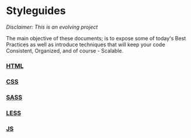 # Styleguides

_Disclaimer: This is an evolving project_


The main objective of these documents; is to expose some of today's Best Practices as well as introduce techniques that will keep your code Consistent, Organized, and of course - Scalable.


### [HTML](https://github.com/nauerster/styleguides/blob/master/code/HTML.md)

### [CSS](https://github.com/nauerster/styleguides/blob/master/code/CSS.md)

### [SASS](https://github.com/nauerster/styleguides/blob/master/code/SASS.md)

### [LESS](https://github.com/nauerster/styleguides/blob/master/code/LESS.md)

### [JS](https://github.com/nauerster/styleguides/blob/master/code/JS.md)


